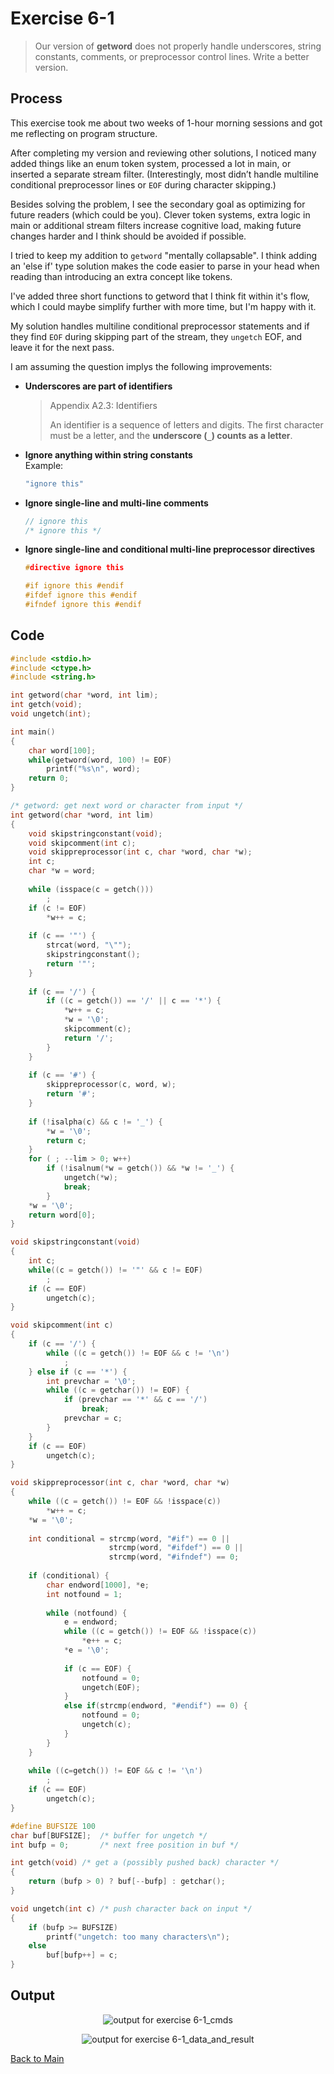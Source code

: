 # Exercise 6-1

> Our version of **getword** does not properly handle underscores, string constants, 
> comments, or preprocessor control lines. Write a better version. 

## Process
This exercise took me about two weeks of 1-hour morning sessions and got me reflecting 
on program structure.

After completing my version and reviewing other solutions, I noticed many added things
like an enum token system, processed a lot in main, or inserted a separate stream filter. 
(Interestingly, most didn’t handle multiline conditional preprocessor lines or 
`EOF` during character skipping.)

Besides solving the problem, I see the secondary goal as optimizing for 
future readers (which could be you). Clever token systems, extra logic in main or 
additional stream filters increase cognitive load, making future changes harder and 
I think should be avoided if possible.

I tried to keep my addition to `getword` "mentally collapsable". I think adding an 
'else if' type solution makes the code easier to parse in your head when reading 
than introducing an extra concept like tokens.

I've added three short functions to getword that I think fit within it's flow, 
which I could maybe simplify further with more time, but I'm happy with it.

My solution handles multiline conditional preprocessor statements and if they find `EOF` during
skipping part of the stream, they `ungetch` EOF, and leave it for the next pass.

I am assuming the question implys the following improvements:

- **Underscores are part of identifiers**  
  > Appendix A2.3: Identifiers  
  >  
  > An identifier is a sequence of letters and digits. The first character must be a letter, and the **underscore (`_`) counts as a letter**.

- **Ignore anything within string constants**  
  Example:  
  ```c
  "ignore this"
  ```

- **Ignore single-line and multi-line comments**
  ```c
  // ignore this  
  /* ignore this */
  ```

- **Ignore single-line and conditional multi-line preprocessor directives**
  ```c
  #directive ignore this

  #if ignore this #endif
  #ifdef ignore this #endif
  #ifndef ignore this #endif
  ```
## Code
```c
#include <stdio.h>
#include <ctype.h>
#include <string.h>

int getword(char *word, int lim);
int getch(void);
void ungetch(int);

int main()
{
    char word[100];
    while(getword(word, 100) != EOF)
        printf("%s\n", word);
    return 0;
}

/* getword: get next word or character from input */
int getword(char *word, int lim)
{
    void skipstringconstant(void);
    void skipcomment(int c);
    void skippreprocessor(int c, char *word, char *w);
    int c;
    char *w = word;
    
    while (isspace(c = getch()))
        ;
    if (c != EOF)
        *w++ = c;
    
    if (c == '"') {
        strcat(word, "\"");
        skipstringconstant();
        return '"';
    } 
    
    if (c == '/') {
        if ((c = getch()) == '/' || c == '*') {
            *w++ = c;
            *w = '\0';
            skipcomment(c);            
            return '/';
        }
    }
    
    if (c == '#') {
        skippreprocessor(c, word, w);
        return '#';        
    }
    
    if (!isalpha(c) && c != '_') {
        *w = '\0';
        return c;
    }
    for ( ; --lim > 0; w++)
        if (!isalnum(*w = getch()) && *w != '_') {
            ungetch(*w);
            break;
        }
    *w = '\0';
    return word[0];
}

void skipstringconstant(void)
{
    int c;
    while((c = getch()) != '"' && c != EOF)
        ;
    if (c == EOF)
        ungetch(c);
}

void skipcomment(int c)
{
    if (c == '/') {
        while ((c = getch()) != EOF && c != '\n')
            ;
    } else if (c == '*') {
        int prevchar = '\0';
        while ((c = getchar()) != EOF) {
            if (prevchar == '*' && c == '/')
                break;
            prevchar = c;
        }
    }
    if (c == EOF)
        ungetch(c);
}

void skippreprocessor(int c, char *word, char *w)
{
    while ((c = getch()) != EOF && !isspace(c))
        *w++ = c;
    *w = '\0';
    
    int conditional = strcmp(word, "#if") == 0 || 
                      strcmp(word, "#ifdef") == 0 || 
                      strcmp(word, "#ifndef") == 0;
        
    if (conditional) {
        char endword[1000], *e;
        int notfound = 1;
        
        while (notfound) {
            e = endword;
            while ((c = getch()) != EOF && !isspace(c))
                *e++ = c;
            *e = '\0';
            
            if (c == EOF) {
                notfound = 0;
                ungetch(EOF);
            } 
            else if(strcmp(endword, "#endif") == 0) {
                notfound = 0;
                ungetch(c);
            }
        }
    }
    
    while ((c=getch()) != EOF && c != '\n')
        ;
    if (c == EOF) 
        ungetch(c);
}

#define BUFSIZE 100
char buf[BUFSIZE];  /* buffer for ungetch */
int bufp = 0;       /* next free position in buf */

int getch(void) /* get a (possibly pushed back) character */
{
    return (bufp > 0) ? buf[--bufp] : getchar();
}

void ungetch(int c) /* push character back on input */
{
    if (bufp >= BUFSIZE)
        printf("ungetch: too many characters\n");
    else
        buf[bufp++] = c;
}
```


## Output
<p align="center">
  <image src="../assets/exercise6-1_cmds.jpg" alt="output for exercise 6-1_cmds" />
</p>
<p align="center">
  <image src="../assets/exercise6-1_data_and_result.jpg" alt="output for exercise 6-1_data_and_result" />
</p>

[Back to Main](../readme.md)

